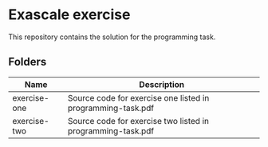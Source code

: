 # Exascale exercise
This repository contains the solution for the programming task. 
## Folders
|Name   | Description  |
|---|---|
|exercise-one| Source code for exercise one listed in programming-task.pdf  |
|exercise-two| Source code for exercise two listed in programming-task.pdf  |

